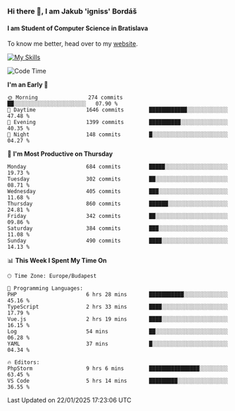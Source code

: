 ### Hi there 👋, I am Jakub 'igniss' Bordáš

#### I am Student of Computer Science in Bratislava
To know me better, head over to my [website](https://bordas.sk).

[![My Skills](https://skillicons.dev/icons?i=js,typescript,html,css,figma,svelte,vue,next,postgresql,nest,express,nodejs)](https://bordas.sk)


<!--START_SECTION:waka-->
![Code Time](http://img.shields.io/badge/Code%20Time-1%2C648%20hrs%2034%20mins-blue)

**I'm an Early 🐤** 

```text
🌞 Morning                274 commits         ██░░░░░░░░░░░░░░░░░░░░░░░   07.90 % 
🌆 Daytime                1646 commits        ████████████░░░░░░░░░░░░░   47.48 % 
🌃 Evening                1399 commits        ██████████░░░░░░░░░░░░░░░   40.35 % 
🌙 Night                  148 commits         █░░░░░░░░░░░░░░░░░░░░░░░░   04.27 % 
```
📅 **I'm Most Productive on Thursday** 

```text
Monday                   684 commits         █████░░░░░░░░░░░░░░░░░░░░   19.73 % 
Tuesday                  302 commits         ██░░░░░░░░░░░░░░░░░░░░░░░   08.71 % 
Wednesday                405 commits         ███░░░░░░░░░░░░░░░░░░░░░░   11.68 % 
Thursday                 860 commits         ██████░░░░░░░░░░░░░░░░░░░   24.81 % 
Friday                   342 commits         ██░░░░░░░░░░░░░░░░░░░░░░░   09.86 % 
Saturday                 384 commits         ███░░░░░░░░░░░░░░░░░░░░░░   11.08 % 
Sunday                   490 commits         ████░░░░░░░░░░░░░░░░░░░░░   14.13 % 
```


📊 **This Week I Spent My Time On** 

```text
🕑︎ Time Zone: Europe/Budapest

💬 Programming Languages: 
PHP                      6 hrs 28 mins       ███████████░░░░░░░░░░░░░░   45.16 % 
TypeScript               2 hrs 33 mins       ████░░░░░░░░░░░░░░░░░░░░░   17.79 % 
Vue.js                   2 hrs 19 mins       ████░░░░░░░░░░░░░░░░░░░░░   16.15 % 
Log                      54 mins             ██░░░░░░░░░░░░░░░░░░░░░░░   06.28 % 
YAML                     37 mins             █░░░░░░░░░░░░░░░░░░░░░░░░   04.34 % 

🔥 Editors: 
PhpStorm                 9 hrs 6 mins        ████████████████░░░░░░░░░   63.45 % 
VS Code                  5 hrs 14 mins       █████████░░░░░░░░░░░░░░░░   36.55 % 
```


 Last Updated on 22/01/2025 17:23:06 UTC
<!--END_SECTION:waka-->
